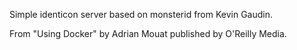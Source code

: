 Simple identicon server based on monsterid from Kevin Gaudin.

From "Using Docker" by Adrian Mouat published by O'Reilly Media.
